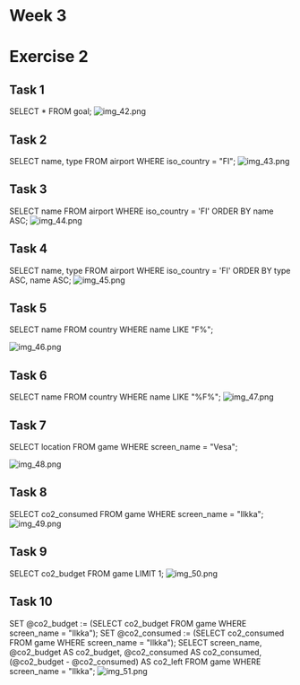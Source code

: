 # Week 3
# Exercise 2


## Task 1
SELECT * FROM goal;
![img_42.png](img_42.png)

## Task 2
SELECT name, type FROM airport WHERE iso_country = "FI";
![img_43.png](img_43.png)

## Task 3
SELECT name FROM airport WHERE iso_country = 'FI' ORDER BY name ASC;
![img_44.png](img_44.png)

## Task 4
SELECT name, type FROM airport WHERE iso_country = 'FI' ORDER BY type ASC, name ASC;
![img_45.png](img_45.png)

## Task 5
SELECT name FROM country WHERE name LIKE "F%";

![img_46.png](img_46.png)

## Task 6
SELECT name FROM country WHERE name LIKE "%F%";
![img_47.png](img_47.png)

## Task 7
SELECT location FROM game WHERE screen_name = "Vesa";

![img_48.png](img_48.png)

## Task 8
SELECT co2_consumed FROM game WHERE screen_name = "Ilkka";
![img_49.png](img_49.png)

## Task 9
SELECT co2_budget FROM game LIMIT 1;
![img_50.png](img_50.png)

## Task 10
SET @co2_budget := (SELECT co2_budget FROM game WHERE screen_name = "Ilkka"); SET @co2_consumed := (SELECT co2_consumed FROM game WHERE screen_name = "Ilkka"); SELECT screen_name, @co2_budget AS co2_budget, @co2_consumed AS co2_consumed, (@co2_budget - @co2_consumed) AS co2_left FROM game WHERE screen_name = "Ilkka";
![img_51.png](img_51.png)
